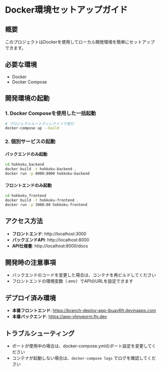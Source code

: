 # Docker環境セットアップガイド

## 概要
このプロジェクトはDockerを使用してローカル開発環境を簡単にセットアップできます。

## 必要な環境
- Docker
- Docker Compose

## 開発環境の起動

### 1. Docker Composeを使用した一括起動
```bash
# プロジェクトルートディレクトリで実行
docker-compose up --build
```

### 2. 個別サービスの起動

#### バックエンドのみ起動
```bash
cd hokkoku_backend
docker build -t hokkoku-backend .
docker run -p 8000:8000 hokkoku-backend
```

#### フロントエンドのみ起動
```bash
cd hokkoku_frontend
docker build -t hokkoku-frontend .
docker run -p 3000:80 hokkoku-frontend
```

## アクセス方法
- **フロントエンド**: http://localhost:3000
- **バックエンドAPI**: http://localhost:8000
- **API仕様書**: http://localhost:8000/docs

## 開発時の注意事項
- バックエンドのコードを変更した場合は、コンテナを再ビルドしてください
- フロントエンドの環境変数（.env）でAPIのURLを設定できます

## デプロイ済み環境
- **本番フロントエンド**: https://branch-deploy-app-ibuav6fr.devinapps.com
- **本番バックエンド**: https://app-vhnyeorm.fly.dev

## トラブルシューティング
- ポートが使用中の場合は、docker-compose.ymlのポート設定を変更してください
- コンテナが起動しない場合は、`docker-compose logs` でログを確認してください
